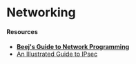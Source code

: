 # Networking

#### Resources

* [**Beej's Guide to Network Programming**](https://beej.us/guide/bgnet/)
* [An Illustrated Guide to IPsec](http://unixwiz.net/techtips/iguide-ipsec.html)
